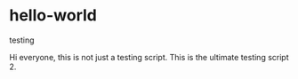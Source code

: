 # hello-world
testing

Hi everyone, this is not just a testing script.
This is the ultimate testing script 2.
